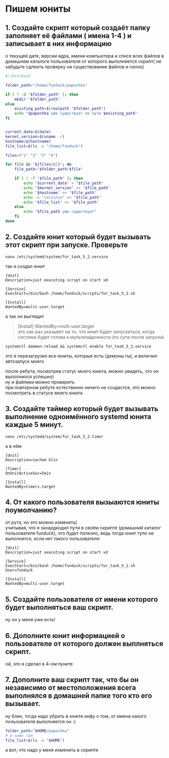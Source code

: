 # Пишем юниты

## 1. Создайте скрипт который создаёт папку заполняет её файлами ( имена 1-4 ) и записывает в них информацию
о текущей дате, версии ядра, имени компьютера и списе всех файлов в домашнем каталоге пользователя от которого выполняется скрипт( не забудьте сдлеать проверку на существование файлов и папок)
``` bash
#!/bin/bash

folder_path="/home/funduck/papochka"

if [ ! -d "$folder_path" ]; then
    mkdir "$folder_path"
else
    existing_path=$(realpath "$folder_path")
    echo "$papochka уже существует по пути $existing_path"
fi


current_date=$(date)
kernel_version=$(uname -r)
hostname=$(hostname)
file_list=$(ls -a "/home/funduck")

files=("1" "2" "3" "4")

for file in "${files[@]}"; do
    file_path="$folder_path/$file"

    if [ ! -f "$file_path" ]; then
        echo "$current_date" > "$file_path"
        echo "$kernel_version" >> "$file_path"
        echo "$hostname" >> "$file_path"
        echo -e "\n\n\n\n" >> "$file_path"
        echo "$file_list" >> "$file_path"
    else
        echo "$file_path уже существует"
    fi
done
```
## 2. Создайте юнит который будет вызывать этот скрипт при запуске. Проверьте
```
nano /etc/systemd/system/for_task_5_2.service
```
так я создал юнит
```
[Unit]
Description=just executing script on start xd

[Service]
ExecStart=/bin/bash /home/funduck/scripts/for_task_5_2.sh

[Install]
WantedBy=multi-user.target
```
а так он выглядит
> [Install]
> WantedBy=multi-user.target  
это как раз указывет на то, что юнит будет запускаться, когда система будет готова к мультизадачности (по сути после запуска)
```
systemctl daemon-reload && systemctl enable for_task_5_2.service
```
это я перезагрузил все юниты, которые есть (демоны гы), и включил автозапуск моего
  
после ребута, посмотрев статус моего юнита, можно увидеть, что он выполнился успешно)  
ну и файлики можно проверить  
при повторном ребуте естественно ничего не создастся, это можно посмотреть в статусе моего юнита  
## 3. Создайте таймер который будет вызывать выполнение одноимённого systemd юнита каждые 5 минут.
```
nano /etc/systemd/system/for_task_5_2.timer
```
а в нём
```                                  
[Unit]
Description=zachem blin                                    

[Timer]
OnUnitActiveSec=5min

[Install]
WantedBy=timers.target
```
## 4. От какого пользователя вызыаются юниты поумолчанию?
от рута, но это можно изменить)  
учитывая, что я захардкодил пути в своём скрипте (домашний каталог пользователя funduck), это будет полезно, ведь тогда юнит тупо не выполнится, если нет такого пользователя:
```                                   
[Unit]
Description=just executing script on start xd

[Service]
ExecStart=/bin/bash /home/funduck/scripts/for_task_5_2.sh
User=funduck

[Install]
WantedBy=multi-user.target
```
## 5. Создайте пользователя от имени которого будет выполняться ваш скрипт.
ну он у меня уже есть!
## 6. Дополните юнит информацией о пользователе от которого должен выплняться скрипт.
ой, это я сделал в 4-ом пункте
## 7. Дополните ваш скрипт так, что бы он независимо от местоположения всега выполнялся в домашней папке того кто его вызывает.
ну блин, тогда надо убрать в юните инфу о том, от имени какого пользователя выполняется он :(
``` bash
folder_path="$HOME/papochka"
# и ниже там
file_list=$(ls -a "$HOME")
```
а вот, что надо у меня изменить в скрипте
